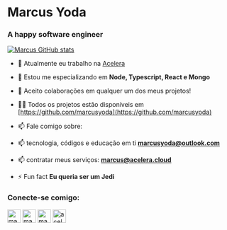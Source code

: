 <h1 align="left">Marcus Yoda</h1>
<h3 align="left">A happy software engineer</h3>

[![Marcus GitHub stats](https://github-readme-stats.vercel.app/api?username=marcusyoda)](https://github.com/anuraghazra/github-readme-stats)


- 🔭 Atualmente eu trabalho na [Acelera](https://acelera.cloud)

- 🌱 Estou me especializando em **Node, Typescript, React e Mongo**

- 👯 Aceito colaborações em qualquer um dos meus projetos!

- 👨‍💻 Todos os projetos estão disponíveis em [https://github.com/marcusyoda](https://github.com/marcusyoda)

- 📫 Fale comigo sobre:
- 📫 tecnologia, códigos e educação em ti **marcusyoda@outlook.com**
- 📫 contratar meus serviços: **marcus@acelera.cloud**

- ⚡ Fun fact **Eu queria ser um Jedi**

<h3 align="left">Conecte-se comigo:</h3>
<p align="left">
<a href="https://twitter.com/maviniciuus" target="blank"><img align="center" src="https://img.icons8.com/fluent/48/000000/twitter.png" alt="maviniciuus" height="30"  /></a>
<a href="https://linkedin.com/in/maviniciuus" target="blank"><img align="center" src="https://img.icons8.com/fluent/48/000000/linkedin.png" alt="maviniciuus" height="30"/></a>
<a href="https://instagram.com/maviniciuus" target="blank"><img align="center" src="https://img.icons8.com/fluent/50/000000/instagram-new.png" alt="maviniciuus" height="30" /></a>
<a href="https://www.youtube.com/aceleracloud" target="blank"><img align="center" src="https://img.icons8.com/color/48/000000/youtube-play.png" alt="aceleracloud" height="30" /></a>
</p>
